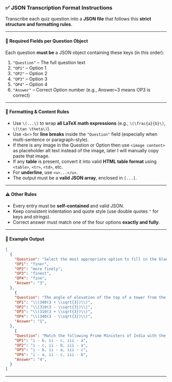 ### ✅ **JSON Transcription Format Instructions**

Transcribe each quiz question into a **JSON file** that follows this **strict structure and formatting rules**.

---

#### 🔢 **Required Fields per Question Object**

Each question **must be** a JSON object containing these keys (in this order):

1. `"Question"` – The full question text
2. `"OP1"` – Option 1
3. `"OP2"` – Option 2
4. `"OP3"` – Option 3
5. `"OP4"` – Option 4
6. `"Answer"` – Correct Option number (e.g., Answer=3 means OP3 is correct)


---

#### 🧠 **Formatting & Content Rules**

* Use `\(...\)` to wrap **all LaTeX math expressions** (e.g., `\(\frac{a}{b}\)`, `\(\tan \theta\)`).
* Use `<br>` for **line breaks** inside the `"Question"` field (especially when multi-sentence or paragraph-style).
* If there is any image in the Question or Option then use `<image content>` as placeholder alt text instead of the image, later I will manually copy paste that image.
* If any **table** is present, convert it into valid **HTML table format** using `<table>`, `<tr>`, `<td>`, etc.
* For **underline**, use `<u>...</u>`.
* The output must be a **valid JSON array**, enclosed in `[...]`.

---

#### ⚠️ **Other Rules**

* Every entry must be **self-contained** and valid JSON.
* Keep consistent indentation and quote style (use double quotes `"` for keys and strings).
* Correct answer must match one of the four options **exactly and fully**.

---

#### 📎 **Example Output**

```json
[
  {
    "Question": "Select the most appropriate option to fill in the blank.<br>Prescription safety glasses provide the _____________ tailored protection for individuals with vision correction needs.",
    "OP1": "finer",
    "OP2": "more finely",
    "OP3": "finest",
    "OP4": "fine",
    "Answer": "3",
  },
    {
    "Question": "The angle of elevation of the top of a tower from the top of a building whose height is 680 m is 45° and the angle of elevation of the top of same tower from the foot of the same building is 60°. What is the height (in m) of the tower?",
    "OP1": "\\(340(3 + \\sqrt{3})\\)",
    "OP2": "\\(310(3 - \\sqrt{3})\\)",
    "OP3": "\\(310(3 + \\sqrt{3})\\)",
    "OP4": "\\(340(3 - \\sqrt{3})\\)",
    "Answer": "1",
  },
    {
    "Question": "Match the following Prime Ministers of India with the Five-Year Plans they initiated.<br><table><thead><tr><th>List-1 (Prime Ministers)</th><th>List-2 (Five-Year Plans)</th></tr></thead><tbody><tr><td>i. Jawaharlal Nehru</td><td>(a) Second Five-Year Plan</td></tr><tr><td>ii. Manmohan Singh</td><td>(b) Eleventh Five-Year Plan</td></tr><tr><td>iii. Atal Bihari Vajpayee</td><td>(c) Tenth Five-Year Plan</td></tr></tbody></table>",
    "OP1": "i - b, ii - c, iii - a",
    "OP2": "i - c, ii - b, iii - a",
    "OP3": "i - b, ii - a, iii - c",
    "OP4": "i - a, ii - c, iii - b",
    "Answer": "4",
  }
]
```

---
